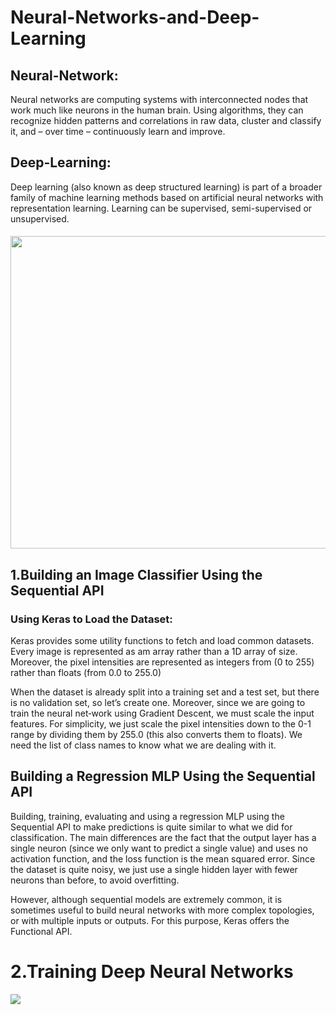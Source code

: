 # Neural-Networks-and-Deep-Learning
## Neural-Network:
Neural networks are computing systems with interconnected nodes that work much like neurons in the human brain. Using algorithms, they can recognize hidden patterns and correlations in raw data, cluster and classify it, and – over time – continuously learn and improve.

## Deep-Learning:
Deep learning (also known as deep structured learning) is part of a broader family of machine learning methods based on artificial neural networks with representation learning. Learning can be supervised, semi-supervised or unsupervised.
<br>
#### <img src= https://res.cloudinary.com/adeshpokhrel/image/upload/v1621659278/NNDL_yjymlc.png height=500 width=900></br>

## 1.Building an Image Classifier Using the Sequential API
### Using Keras to Load the Dataset: 
Keras provides some utility functions to fetch and load common datasets. Every image is represented as am array rather than a 1D array of size. Moreover, the pixel intensities are represented as integers from (0 to 255) rather than floats (from 0.0 to 255.0)

When the dataset is already split into a training set and a test set, but there is no validation set, so let’s create one. Moreover, since we are going to train the neural net‐work using Gradient Descent, we must scale the input features. For simplicity, we just scale the pixel intensities down to the 0-1 range by dividing them by 255.0 (this also
converts them to floats).
We need the list of class names to know what we are dealing with it.
 
 
## Building a Regression MLP Using the Sequential API
Building, training, evaluating and using a regression MLP using the Sequential API to make predictions is quite similar to what we did for classification. The main differences are the fact that the output layer has a single neuron (since we only want to predict a single value) and uses no activation function, and the loss function is the
mean squared error. Since the dataset is quite noisy, we just use a single hidden layer with fewer neurons than before, to avoid overfitting.

However, although sequential models are extremely common, it is sometimes useful to build neural networks with more complex topologies, or with multiple inputs or outputs. For this purpose, Keras offers the Functional API.

# 2.Training Deep Neural Networks
<img src=https://res.cloudinary.com/adeshpokhrel/image/upload/v1621736019/TraininNN_xjmqzj.png>
 


